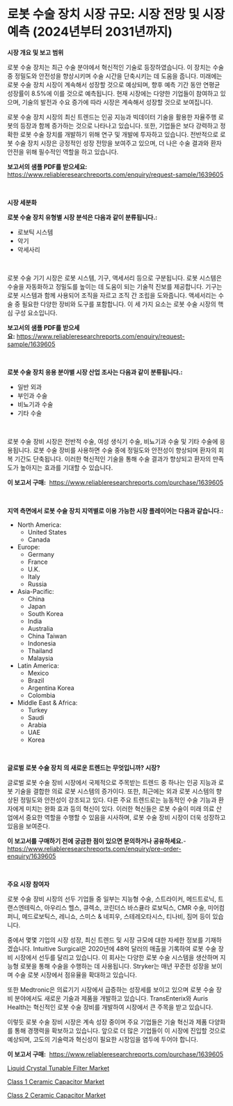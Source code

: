 <p><h1>로봇 수술 장치 시장 규모: 시장 전망 및 시장 예측 (2024년부터 2031년까지)</h1></p><p><strong>시장 개요 및 보고 범위</strong></p>
<p><p>로봇 수술 장치는 최근 수술 분야에서 혁신적인 기술로 등장하였습니다. 이 장치는 수술 중 정밀도와 안전성을 향상시키며 수술 시간을 단축시키는 데 도움을 줍니다. 미래에는 로봇 수술 장치 시장이 계속해서 성장할 것으로 예상되며, 향후 예측 기간 동안 연평균 성장률이 8.5%에 이를 것으로 예측됩니다. 현재 시장에는 다양한 기업들이 참여하고 있으며, 기술의 발전과 수요 증가에 따라 시장은 계속해서 성장할 것으로 보여집니다. </p><p>로봇 수술 장치 시장의 최신 트렌드는 인공 지능과 빅데이터 기술을 활용한 자율주행 로봇의 등장과 함께 증가하는 것으로 나타나고 있습니다. 또한, 기업들은 보다 강력하고 정확한 로봇 수술 장치를 개발하기 위해 연구 및 개발에 투자하고 있습니다. 전반적으로 로봇 수술 장치 시장은 긍정적인 성장 전망을 보여주고 있으며, 더 나은 수술 결과와 환자 안전을 위해 필수적인 역할을 하고 있습니다.</p></p>
<p><strong>보고서의 샘플 PDF를 받으세요:</strong> <a href="https://www.reliableresearchreports.com/enquiry/request-sample/1639605">https://www.reliableresearchreports.com/enquiry/request-sample/1639605</a></p>
<p>&nbsp;</p>
<p><strong>시장 세분화</strong></p>
<p><strong>로봇 수술 장치 유형별 시장 분석은 다음과 같이 분류됩니다.:</strong></p>
<p><ul><li>로보틱 시스템</li><li>악기</li><li>악세사리</li></ul></p>
<p>&nbsp;</p>
<p><p>로봇 수술 기기 시장은 로봇 시스템, 기구, 액세서리 등으로 구분됩니다. 로봇 시스템은 수술을 자동화하고 정밀도를 높이는 데 도움이 되는 기술적 진보를 제공합니다. 기구는 로봇 시스템과 함께 사용되어 조직을 자르고 조직 간 조립을 도와줍니다. 액세서리는 수술 중 필요한 다양한 장비와 도구를 포함합니다. 이 세 가지 요소는 로봇 수술 시장의 핵심 구성 요소입니다.</p></p>
<p><strong>보고서의 샘플 PDF를 받으세요:</strong>&nbsp;<a href="https://www.reliableresearchreports.com/enquiry/request-sample/1639605">https://www.reliableresearchreports.com/enquiry/request-sample/1639605</a></p>
<p>&nbsp;</p>
<p><strong> 로봇 수술 장치 응용 분야별 시장 산업 조사는 다음과 같이 분류됩니다.:</strong></p>
<p><ul><li>일반 외과</li><li>부인과 수술</li><li>비뇨기과 수술</li><li>기타 수술</li></ul></p>
<p>&nbsp;</p>
<p><p>로봇 수술 장비 시장은 전반적 수술, 여성 생식기 수술, 비뇨기과 수술 및 기타 수술에 응용됩니다. 로봇 수술 장비를 사용하면 수술 중에 정밀도와 안전성이 향상되며 환자의 회복 기간도 단축됩니다. 이러한 혁신적인 기술을 통해 수술 결과가 향상되고 환자의 만족도가 높아지는 효과를 기대할 수 있습니다.</p></p>
<p><strong>이 보고서 구매:</strong>&nbsp; <a href="https://www.reliableresearchreports.com/purchase/1639605">https://www.reliableresearchreports.com/purchase/1639605</a></p>
<p>&nbsp;</p>
<p><strong>지역 측면에서 로봇 수술 장치 지역별로 이용 가능한 시장 플레이어는 다음과 같습니다.:</strong></p>
<p><ul>
    <li>
        North America:
        <ul>
            <li>United States</li>
            <li>Canada</li>
        </ul>
    </li>
    <li>
        Europe:
        <ul>
            <li>Germany</li>
            <li>France</li>
            <li>U.K.</li>
            <li>Italy</li>
            <li>Russia</li>
        </ul>
    </li>
    <li>
        Asia-Pacific:
        <ul>
            <li>China</li>
            <li>Japan</li>
            <li>South Korea</li>
            <li>India</li>
            <li>Australia</li>
            <li>China Taiwan</li>
            <li>Indonesia</li>
            <li>Thailand</li>
            <li>Malaysia</li>
        </ul>
    </li>
    <li>
        Latin America:
        <ul>
            <li>Mexico</li>
            <li>Brazil</li>
            <li>Argentina Korea</li>
            <li>Colombia</li>
        </ul>
    </li>
    <li>
        Middle East & Africa:
        <ul>
            <li>Turkey</li>
            <li>Saudi</li>
            <li>Arabia</li>
            <li>UAE</li>
            <li>Korea</li>
        </ul>
    </li>
    </ul></p>
<p>&nbsp;</p>
<p><strong>글로벌 로봇 수술 장치 의 새로운 트렌드는 무엇입니까? 시장?</strong></p>
<p><p>글로벌 로봇 수술 장비 시장에서 국제적으로 주목받는 트렌드 중 하나는 인공 지능과 로봇 기술을 결합한 의료 로봇 시스템의 증가이다. 또한, 최근에는 외과 로봇 시스템의 향상된 정밀도와 안전성이 강조되고 있다. 다른 주요 트렌드로는 능동적인 수술 기능과 환자에게 미치는 완화 효과 등의 혁신이 있다. 이러한 혁신들은 로봇 수술이 미래 의료 산업에서 중요한 역할을 수행할 수 있음을 시사하며, 로봇 수술 장비 시장이 더욱 성장하고 있음을 보여준다.</p></p>
<p><strong>이 보고서를 구매하기 전에 궁금한 점이 있으면 문의하거나 공유하세요.</strong>- <a href="https://www.reliableresearchreports.com/enquiry/pre-order-enquiry/1639605">https://www.reliableresearchreports.com/enquiry/pre-order-enquiry/1639605</a></p>
<p>&nbsp;</p>
<p><strong>주요 시장 참여자</strong></p>
<p><p>로봇 수술 장비 시장의 선두 기업들 중 일부는 지능형 수술, 스트라이커, 메드트로닉, 트랜스엔테릭스, 아우리스 헬스, 큐렉소, 코린더스 바스큘라 로보틱스, CMR 수술, 미어컴퍼니, 메드로보틱스, 레니쇼, 스미스 & 네피우, 스테레오타시스, 티나비, 짐머 등이 있습니다. </p><p>중에서 몇몇 기업의 시장 성장, 최신 트렌드 및 시장 규모에 대한 자세한 정보를 기재하겠습니다. Intuitive Surgical은 2020년에 48억 달러의 매출을 기록하여 로봇 수술 장비 시장에서 선두를 달리고 있습니다. 이 회사는 다양한 로봇 수술 시스템을 생산하며 지능형 로봇을 통해 수술을 수행하는 데 사용됩니다. Stryker는 매년 꾸준한 성장을 보이며 수술 로봇 시장에서 점유율을 확대하고 있습니다.</p><p>또한 Medtronic은 의료기기 시장에서 급증하는 성장세를 보이고 있으며 로봇 수술 장비 분야에서도 새로운 기술과 제품을 개발하고 있습니다. TransEnterix와 Auris Health는 혁신적인 로봇 수술 장비를 개발하여 시장에서 큰 주목을 받고 있습니다.</p><p>이렇듯 로봇 수술 장비 시장은 계속 성장 중이며 주요 기업들은 기술 혁신과 제품 다양화를 통해 경쟁력을 확보하고 있습니다. 앞으로 더 많은 기업들이 이 시장에 진입할 것으로 예상되며, 고도의 기술력과 혁신성이 필요한 시장임을 염두에 두어야 합니다.</p></p>
<p><strong>이 보고서 구매:</strong>&nbsp;&nbsp;<a href="https://www.reliableresearchreports.com/purchase/1639605">https://www.reliableresearchreports.com/purchase/1639605</a></p>
<p><p><a href="https://github.com/nancykennedykellievqfqt2/Market-Research-Report-List-1/blob/main/liquid-crystal-tunable-filter-market.md">Liquid Crystal Tunable Filter Market</a></p><p><a href="https://github.com/NorbertYates/Market-Research-Report-List-4/blob/main/class-1-ceramic-capacitor-market.md">Class 1 Ceramic Capacitor Market</a></p><p><a href="https://github.com/prosalinda88/Market-Research-Report-List-3/blob/main/class-2-ceramic-capacitor-market.md">Class 2 Ceramic Capacitor Market</a></p></p>

